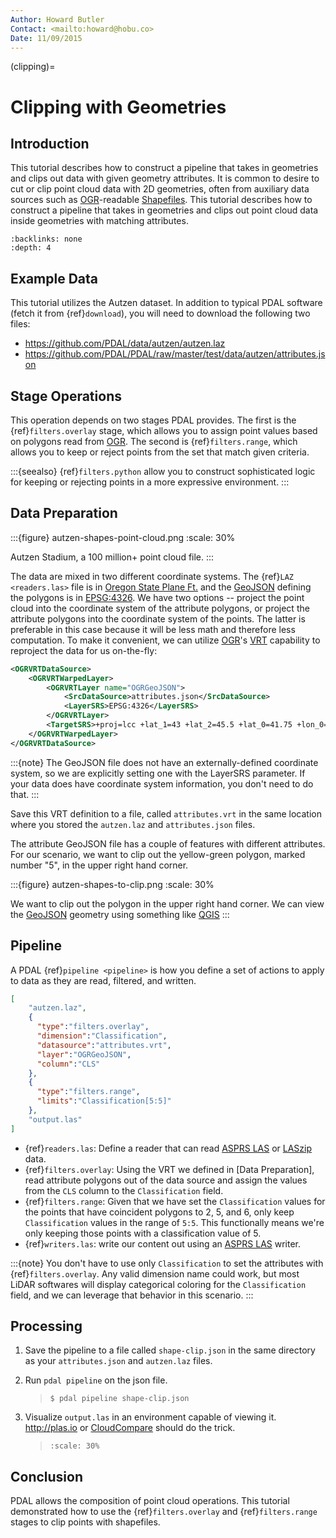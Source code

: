 ```yaml
---
Author: Howard Butler
Contact: <mailto:howard@hobu.co>
Date: 11/09/2015
---
```


(clipping)=

# Clipping with Geometries

## Introduction

This tutorial describes how to construct a pipeline that takes in geometries
and clips out data with given geometry attributes.  It is common to desire
to cut or clip point cloud data with 2D geometries, often from
auxiliary data sources such as [OGR]-readable [Shapefiles].  This tutorial
describes how to construct a pipeline that takes in geometries and clips out
point cloud data inside geometries with matching attributes.

```{contents}
:backlinks: none
:depth: 4
```

## Example Data

This tutorial utilizes the Autzen dataset. In addition to typical PDAL
software (fetch it from {ref}`download`), you will need to download the
following two files:

- <https://github.com/PDAL/data/autzen/autzen.laz>
- <https://github.com/PDAL/PDAL/raw/master/test/data/autzen/attributes.json>

## Stage Operations

This operation depends on two stages PDAL provides.
The first is the {ref}`filters.overlay` stage, which allows you to assign
point values based on polygons read from [OGR]. The second is
{ref}`filters.range`, which allows you to keep or reject points from the
set that match given criteria.

:::{seealso}
{ref}`filters.python` allow you to construct sophisticated logic
for keeping or rejecting points in a more expressive environment.
:::

## Data Preparation

:::{figure} autzen-shapes-point-cloud.png
:scale: 30%

Autzen Stadium, a 100 million+ point cloud file.
:::

The data are mixed in two different coordinate systems. The {ref}`LAZ
<readers.las>` file is in [Oregon State Plane Ft.] and the [GeoJSON] defining
the polygons is in [EPSG:4326]. We have two options -- project the point cloud
into the coordinate system of the attribute polygons, or project the attribute
polygons into the coordinate system of the points. The latter is preferable in
this case because it will be less math and therefore less computation. To make
it convenient, we can utilize [OGR]'s [VRT] capability to reproject the data
for us on-the-fly:

```xml
<OGRVRTDataSource>
    <OGRVRTWarpedLayer>
        <OGRVRTLayer name="OGRGeoJSON">
            <SrcDataSource>attributes.json</SrcDataSource>
            <LayerSRS>EPSG:4326</LayerSRS>
        </OGRVRTLayer>
        <TargetSRS>+proj=lcc +lat_1=43 +lat_2=45.5 +lat_0=41.75 +lon_0=-120.5 +x_0=399999.9999999999 +y_0=0 +ellps=GRS80 +units=ft +no_defs</TargetSRS>
    </OGRVRTWarpedLayer>
</OGRVRTDataSource>
```

:::{note}
The GeoJSON file does not have an externally-defined coordinate system,
so we are explicitly setting one with the LayerSRS parameter. If your
data does have coordinate system information, you don't need to do that.
:::

Save this VRT definition to a file, called `attributes.vrt` in the same
location where you
stored the `autzen.laz` and `attributes.json` files.

The attribute GeoJSON file has a couple of features with different attributes.
For our scenario, we want to clip out the yellow-green polygon, marked
number "5",
in the upper right hand corner.

:::{figure} autzen-shapes-to-clip.png
:scale: 30%

We want to clip out the polygon in the upper right hand corner. We can
view the [GeoJSON] geometry using something like [QGIS]
:::

## Pipeline

A PDAL {ref}`pipeline <pipeline>` is how you define a set of actions to
apply to data as they are read, filtered, and written.

```json
[
    "autzen.laz",
    {
      "type":"filters.overlay",
      "dimension":"Classification",
      "datasource":"attributes.vrt",
      "layer":"OGRGeoJSON",
      "column":"CLS"
    },
    {
      "type":"filters.range",
      "limits":"Classification[5:5]"
    },
    "output.las"
]
```

- {ref}`readers.las`: Define a reader that can read [ASPRS LAS] or [LASzip]
  data.
- {ref}`filters.overlay`: Using the VRT we defined in [Data Preparation],
  read attribute polygons out of the data source and assign the values from the
  `CLS` column to the `Classification` field.
- {ref}`filters.range`: Given that we have set the `Classification` values
  for the points that have coincident polygons to 2, 5, and 6, only keep
  `Classification` values in the range of `5:5`. This functionally means
  we're only keeping those points with a classification value of 5.
- {ref}`writers.las`: write our content out using an [ASPRS LAS] writer.

:::{note}
You don't have to use only `Classification` to set the attributes
with {ref}`filters.overlay`. Any valid dimension name could work, but
most LiDAR softwares will display categorical coloring for the
`Classification` field, and we can leverage that behavior in this
scenario.
:::

## Processing

1. Save the pipeline to a file called `shape-clip.json` in the same directory
   as your `attributes.json` and `autzen.laz` files.

2. Run `pdal pipeline` on the json file.

   > ```
   > $ pdal pipeline shape-clip.json
   > ```

3. Visualize `output.las` in an environment capable of viewing it.
   <http://plas.io> or [CloudCompare] should do the trick.

   > ```{image} autzen-shapes-clipped.png
   > :scale: 30%
   > ```

## Conclusion

PDAL allows the composition of point cloud operations. This tutorial demonstrated
how to use the {ref}`filters.overlay` and {ref}`filters.range` stages to clip
points with shapefiles.

[asprs las]: http://www.asprs.org/Committee-General/LASer-LAS-File-Format-Exchange-Activities.html
[cloudcompare]: http://www.danielgm.net/cc/
[epsg:4326]: http://epsg.io/4326
[geojson]: http://geojson.org
[laszip]: http://laszip.org
[ogr]: http://www.gdal.org
[oregon state plane ft.]: http://www.oregon.gov/DAS/CIO/GEO/pages/coordination/projections/projections.aspx
[python]: http://www.python.org
[qgis]: http://qgis.org
[shapefiles]: https://en.wikipedia.org/wiki/Shapefile
[vrt]: http://www.gdal.org/drv_vrt.html
